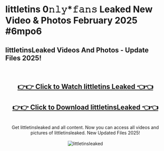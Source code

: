 # littletins 0𝚗𝚕𝚢*𝚏𝚊𝚗𝚜 Leaked New Video & Photos February 2025 #6mpo6

<h2>littletinsLeaked Videos And Photos - Update Files 2025!</h2>
<br>
<div align="center">
<h2><a href="https://mediaupload.pro?title=littletins&ref=11F" rel="nofollow">👉👉 Click to Watch littletins Leaked 👈👈</a></h2>
<h2><a href="https://mediaupload.pro?title=littletins&ref=11F" rel="nofollow">👉👉 Click to Download littletinsLeaked 👈👈</a></h2>
<br>
Get littletinsleaked and all content. Now you can access all videos and pictures of littletinsleaked. New Updated Files 2025!
<br>
<br>
<a href="https://mediaupload.pro?title=littletins&ref=11F" rel="nofollow" data-target="animated-image.originalLink"><img src="https://i.ibb.co/Gkj2r4b/banner.png" alt="littletinsleaked" style="max-width: 100%; display: inline-block;" data-target="animated-image.originalImage"></a>
</div>
<br>

